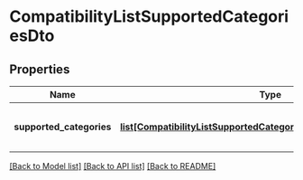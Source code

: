 # CompatibilityListSupportedCategoriesDto

## Properties
Name | Type | Description | Notes
------------ | ------------- | ------------- | -------------
**supported_categories** | [**list[CompatibilityListSupportedCategoriesDtoSupportedCategories]**](CompatibilityListSupportedCategoriesDtoSupportedCategories.md) | List with information about categories where compatibility list is supported. &lt;a href&#x3D;\&quot; https://developer.allegro.pl/compatibility_list/\&quot; target&#x3D;\&quot;_blank\&quot;&gt;Read more&lt;/a&gt;. | [optional] 

[[Back to Model list]](../README.md#documentation-for-models) [[Back to API list]](../README.md#documentation-for-api-endpoints) [[Back to README]](../README.md)


